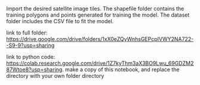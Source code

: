 Import the desired satellite image tiles.
The shapefile folder contains the training polygons and points generated for training the model.
The dataset folder includes the CSV file to fit the model.

link to full folder: https://drive.google.com/drive/folders/1xX0eZQyWnhsGEPcpIVWY2NA722--S9-9?usp=sharing

link to python code: https://colab.research.google.com/drive/1Z7kyThm3aX3BO9Lwu_69GDZM287Wtoe8?usp=sharing. make a copy of this notebook, and replace the directory with your own folder directory
